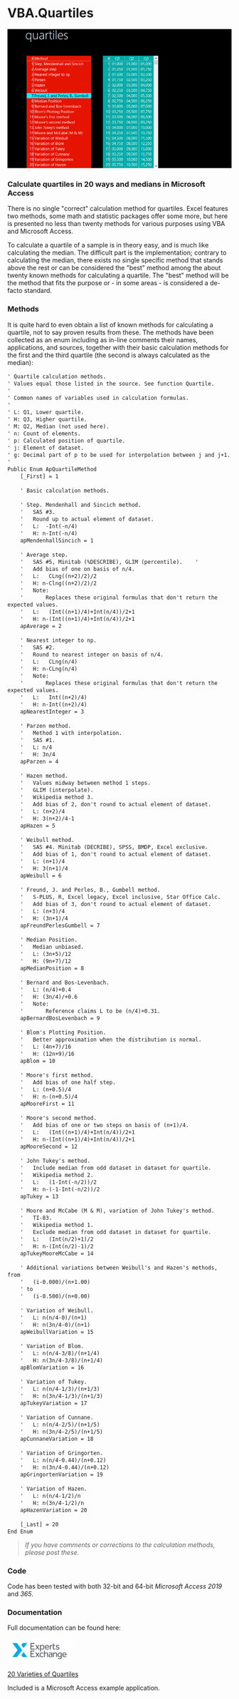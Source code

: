 # VBA.Quartiles
![Help](https://raw.githubusercontent.com/GustavBrock/VBA.Quartiles/master/images/EE%20Header.png)

### Calculate quartiles in 20 ways and medians in Microsoft Access
There is no single "correct" calculation method for quartiles. Excel features two methods, some math and statistic packages offer some more, but here is presented no less than twenty methods for various purposes using VBA and Microsoft Access.

To calculate a quartile of a sample is in theory easy, and is much like calculating the median. The difficult part is the implementation; contrary to calculating the median, there exists no single specific method that stands above the rest or can be considered the "best" method among the about twenty known methods for calculating a quartile. The "best" method will be the method that fits the purpose or - in some areas - is considered a de-facto standard.

### Methods
It is quite hard to even obtain a list of known methods for calculating a quartile, not to say proven results from these. 
The methods have been collected as an enum including as in-line comments their names, applications, and sources, together with their basic calculation methods for the first and the third quartile (the second is always calculated as the median):

```
' Quartile calculation methods.
' Values equal those listed in the source. See function Quartile.
'
' Common names of variables used in calculation formulas.
'
' L: Q1, Lower quartile.
' H: Q3, Higher quartile.
' M: Q2, Median (not used here).
' n: Count of elements.
' p: Calculated position of quartile.
' j: Element of dataset.
' g: Decimal part of p to be used for interpolation between j and j+1.
'
Public Enum ApQuartileMethod
    [_First] = 1
    
    ' Basic calculation methods.
    
    ' Step. Mendenhall and Sincich method.
    '   SAS #3.
    '   Round up to actual element of dataset.
    '   L:  -Int(-n/4)
    '   H: n-Int(-n/4)
    apMendenhallSincich = 1
    
    ' Average step.
    '   SAS #5, Minitab (%DESCRIBE), GLIM (percentile).    '
    '   Add bias of one on basis of n/4.
    '   L:   CLng((n+2)/2)/2
    '   H: n-Clng((n+2)/2)/2
    '   Note:
    '       Replaces these original formulas that don't return the expected values.
    '   L:   (Int((n+1)/4)+Int(n/4))/2+1
    '   H: n-(Int((n+1)/4)+Int(n/4))/2+1
    apAverage = 2
    
    ' Nearest integer to np.
    '   SAS #2.
    '   Round to nearest integer on basis of n/4.
    '   L:   CLng(n/4)
    '   H: n-CLng(n/4)
    '   Note:
    '       Replaces these original formulas that don't return the expected values.
    '   L:   Int((n+2)/4)
    '   H: n-Int((n+2)/4)
    apNearestInteger = 3
    
    ' Parzen method.
    '   Method 1 with interpolation.
    '   SAS #1.
    '   L: n/4
    '   H: 3n/4
    apParzen = 4
    
    ' Hazen method.
    '   Values midway between method 1 steps.
    '   GLIM (interpolate).
    '   Wikipedia method 3.
    '   Add bias of 2, don't round to actual element of dataset.
    '   L: (n+2)/4
    '   H: 3(n+2)/4-1
    apHazen = 5
    
    ' Weibull method.
    '   SAS #4. Minitab (DECRIBE), SPSS, BMDP, Excel exclusive.
    '   Add bias of 1, don't round to actual element of dataset.
    '   L: (n+1)/4
    '   H: 3(n+1)/4
    apWeibull = 6
    
    ' Freund, J. and Perles, B., Gumbell method.
    '   S-PLUS, R, Excel legacy, Excel inclusive, Star Office Calc.
    '   Add bias of 3, don't round to actual element of dataset.
    '   L: (n+3)/4
    '   H: (3n+1)/4
    apFreundPerlesGumbell = 7
    
    ' Median Position.
    '   Median unbiased.
    '   L: (3n+5)/12
    '   H: (9n+7)/12
    apMedianPosition = 8
    
    ' Bernard and Bos-Levenbach.
    '   L: (n/4)+0.4
    '   H: (3n/4)/+0.6
    '   Note:
    '       Reference claims L to be (n/4)+0.31.
    apBernardBosLevenbach = 9
    
    ' Blom's Plotting Position.
    '   Better approximation when the distribution is normal.
    '   L: (4n+7)/16
    '   H: (12n+9)/16
    apBlom = 10
    
    ' Moore's first method.
    '   Add bias of one half step.
    '   L: (n+0.5)/4
    '   H: n-(n+0.5)/4
    apMooreFirst = 11
    
    ' Moore's second method.
    '   Add bias of one or two steps on basis of (n+1)/4.
    '   L:   (Int((n+1)/4)+Int(n/4))/2+1
    '   H: n-(Int((n+1)/4)+Int(n/4))/2+1
    apMooreSecond = 12
    
    ' John Tukey's method.
    '   Include median from odd dataset in dataset for quartile.
    '   Wikipedia method 2.
    '   L:   (1-Int(-n/2))/2
    '   H: n-(-1-Int(-n/2))/2
    apTukey = 13
    
    ' Moore and McCabe (M & M), variation of John Tukey's method.
    '   TI-83.
    '   Wikipedia method 1.
    '   Exclude median from odd dataset in dataset for quartile.
    '   L:   (Int(n/2)+1)/2
    '   H: n-(Int(n/2)-1)/2
    apTukeyMooreMcCabe = 14
    
    ' Additional variations between Weibull's and Hazen's methods, from
    '   (i-0.000)/(n+1.00)
    ' to
    '   (i-0.500)/(n+0.00)
    
    ' Variation of Weibull.
    '   L: n(n/4-0)/(n+1)
    '   H: n(3n/4-0)/(n+1)
    apWeibullVariation = 15
    
    ' Variation of Blom.
    '   L: n(n/4-3/8)/(n+1/4)
    '   H: n(3n/4-3/8)/(n+1/4)
    apBlomVariation = 16
    
    ' Variation of Tukey.
    '   L: n(n/4-1/3)/(n+1/3)
    '   H: n(3n/4-1/3)/(n+1/3)
    apTukeyVariation = 17
    
    ' Variation of Cunnane.
    '   L: n(n/4-2/5)/(n+1/5)
    '   H: n(3n/4-2/5)/(n+1/5)
    apCunnaneVariation = 18
    
    ' Variation of Gringorten.
    '   L: n(n/4-0.44)/(n+0.12)
    '   H: n(3n/4-0.44)/(n+0.12)
    apGringortenVariation = 19
    
    ' Variation of Hazen.
    '   L: n(n/4-1/2)/n
    '   H: n(3n/4-1/2)/n
    apHazenVariation = 20
    
    [_Last] = 20
End Enum
```

> *If you have comments or corrections to the calculation methods, please post these.*

### Code ###
Code has been tested with both 32-bit and 64-bit *Microsoft Access 2019* and *365*.

### Documentation ###
Full documentation can be found here:

![EE Logo](https://raw.githubusercontent.com/GustavBrock/VBA.Quartiles/master/images/EE%20Logo.png) 

[20 Varieties of Quartiles](https://www.experts-exchange.com/articles/33718/20-Varieties-of-Quartiles.html)

Included is a Microsoft Access example application.